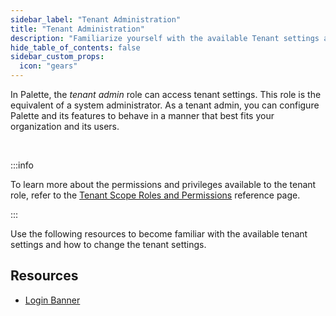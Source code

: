 ```yaml
---
sidebar_label: "Tenant Administration"
title: "Tenant Administration"
description: "Familiarize yourself with the available Tenant settings and how you can control the behavior of your tenant."
hide_table_of_contents: false
sidebar_custom_props: 
  icon: "gears"
---
```





In Palette, the *tenant admin* role can access tenant settings. This role is the equivalent of a system administrator. As a tenant admin, you can configure Palette and its features to behave in a manner that best fits your organization and its users. 

<br />

:::info

To learn more about the permissions and privileges available to the tenant role, refer to the [Tenant Scope Roles and Permissions](/user-management/palette-rbac/tenant-scope-roles-permissions) reference page.

:::


Use the following resources to become familiar with the available tenant settings and how to change the tenant settings.


## Resources

- [Login Banner](/tenant-settings/login-banner)


<br />